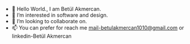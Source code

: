 - 👋 Hello World., I am Betül Akmercan.
- 👀 I’m interested in software and design.
- 💞️ I’m looking to collaborate on.
- 📫 You can prefer for reach me mail-betulakmercan1010@gmail.com or linkedin-Betül Akmercan


<!---
betulakmercan/betulakmercan is a ✨ special ✨ repository because its `README.md` (this file) appears on your GitHub profile.
You can click the Preview link to take a look at your changes.
--->

